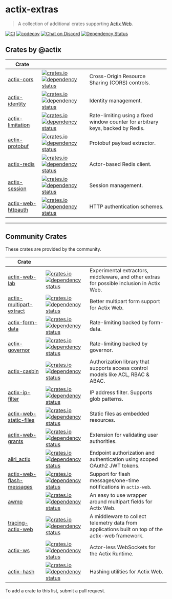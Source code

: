 # actix-extras

> A collection of additional crates supporting [Actix Web].

[![CI](https://github.com/actix/actix-extras/actions/workflows/ci.yml/badge.svg)](https://github.com/actix/actix-extras/actions/workflows/ci.yml)
[![codecov](https://codecov.io/gh/actix/actix-extras/branch/master/graph/badge.svg)](https://codecov.io/gh/actix/actix-extras)
[![Chat on Discord](https://img.shields.io/discord/771444961383153695?label=chat&logo=discord)](https://discord.gg/5Ux4QGChWc)
[![Dependency Status](https://deps.rs/repo/github/actix/actix-extras/status.svg)](https://deps.rs/repo/github/actix/actix-extras)

## Crates by @actix

| Crate                |                                                                                                                                                                                                                                                                |                                                                                 |
| -------------------- | -------------------------------------------------------------------------------------------------------------------------------------------------------------------------------------------------------------------------------------------------------------- | ------------------------------------------------------------------------------- |
| [actix-cors]         | [![crates.io](https://img.shields.io/crates/v/actix-cors?label=latest)](https://crates.io/crates/actix-cors) [![dependency status](https://deps.rs/crate/actix-cors/0.6.1/status.svg)](https://deps.rs/crate/actix-cors/0.6.1)                                 | Cross-Origin Resource Sharing (CORS) controls.                                  |
| [actix-identity]     | [![crates.io](https://img.shields.io/crates/v/actix-identity?label=latest)](https://crates.io/crates/actix-identity) [![dependency status](https://deps.rs/crate/actix-identity/0.4.0/status.svg)](https://deps.rs/crate/actix-identity/0.4.0)                 | Identity management.                                                            |
| [actix-limitation]   | [![crates.io](https://img.shields.io/crates/v/actix-limitation?label=latest)](https://crates.io/crates/actix-limitation) [![dependency status](https://deps.rs/crate/actix-limitation/0.3.0/status.svg)](https://deps.rs/crate/actix-limitation/0.3.0)         | Rate-limiting using a fixed window counter for arbitrary keys, backed by Redis. |
| [actix-protobuf]     | [![crates.io](https://img.shields.io/crates/v/actix-protobuf?label=latest)](https://crates.io/crates/actix-protobuf) [![dependency status](https://deps.rs/crate/actix-protobuf/0.8.0/status.svg)](https://deps.rs/crate/actix-protobuf/0.8.0)                 | Protobuf payload extractor.                                                     |
| [actix-redis]        | [![crates.io](https://img.shields.io/crates/v/actix-redis?label=latest)](https://crates.io/crates/actix-redis) [![dependency status](https://deps.rs/crate/actix-redis/0.12.0/status.svg)](https://deps.rs/crate/actix-redis/0.12.0)                           | Actor-based Redis client.                                                       |
| [actix-session]      | [![crates.io](https://img.shields.io/crates/v/actix-session?label=latest)](https://crates.io/crates/actix-session) [![dependency status](https://deps.rs/crate/actix-session/0.7.0/status.svg)](https://deps.rs/crate/actix-session/0.7.0)                     | Session management.                                                             |
| [actix-web-httpauth] | [![crates.io](https://img.shields.io/crates/v/actix-web-httpauth?label=latest)](https://crates.io/crates/actix-web-httpauth) [![dependency status](https://deps.rs/crate/actix-web-httpauth/0.8.0/status.svg)](https://deps.rs/crate/actix-web-httpauth/0.8.0) | HTTP authentication schemes.                                                    |

---

## Community Crates

These crates are provided by the community.

| Crate                      |                                                                                                                                                                                                                                                               |                                                                                                   |
| -------------------------- | ------------------------------------------------------------------------------------------------------------------------------------------------------------------------------------------------------------------------------------------------------------- | ------------------------------------------------------------------------------------------------- |
| [actix-web-lab]            | [![crates.io](https://img.shields.io/crates/v/actix-web-lab?label=latest)][actix-web-lab] [![dependency status](https://deps.rs/crate/actix-web-lab/0.16.4/status.svg)](https://deps.rs/crate/actix-web-lab/0.16.4)                                           | Experimental extractors, middleware, and other extras for possible inclusion in Actix Web.        |
| [actix-multipart-extract]  | [![crates.io](https://img.shields.io/crates/v/actix-multipart-extract?label=latest)][actix-multipart-extract] [![dependency status](https://deps.rs/crate/actix-multipart-extract/0.1.4/status.svg)](https://deps.rs/crate/actix-multipart-extract/0.1.4)     | Better multipart form support for Actix Web.                                                      |
| [actix-form-data]          | [![crates.io](https://img.shields.io/crates/v/actix-form-data?label=latest)][actix-form-data] [![dependency status](https://deps.rs/crate/actix-form-data/0.6.2/status.svg)](https://deps.rs/crate/actix-form-data/0.6.2)                                     | Rate-limiting backed by form-data.                                                                |
| [actix-governor]           | [![crates.io](https://img.shields.io/crates/v/actix-governor?label=latest)][actix-governor] [![dependency status](https://deps.rs/crate/actix-governor/0.3.0/status.svg)](https://deps.rs/crate/actix-governor/0.3.0)                                         | Rate-limiting backed by governor.                                                                 |
| [actix-casbin]             | [![crates.io](https://img.shields.io/crates/v/actix-casbin?label=latest)][actix-casbin] [![dependency status](https://deps.rs/crate/actix-casbin/0.4.2/status.svg)](https://deps.rs/crate/actix-casbin/0.4.2)                                                 | Authorization library that supports access control models like ACL, RBAC & ABAC.                  |
| [actix-ip-filter]          | [![crates.io](https://img.shields.io/crates/v/actix-ip-filter?label=latest)][actix-ip-filter] [![dependency status](https://deps.rs/crate/actix-ip-filter/0.3.1/status.svg)](https://deps.rs/crate/actix-ip-filter/0.3.1)                                     | IP address filter. Supports glob patterns.                                                        |
| [actix-web-static-files]   | [![crates.io](https://img.shields.io/crates/v/actix-web-static-files?label=latest)][actix-web-static-files] [![dependency status](https://deps.rs/crate/actix-web-static-files/4.0.0/status.svg)](https://deps.rs/crate/actix-web-static-files/4.0.0)         | Static files as embedded resources.                                                               |
| [actix-web-grants]         | [![crates.io](https://img.shields.io/crates/v/actix-web-grants?label=latest)][actix-web-grants] [![dependency status](https://deps.rs/crate/actix-web-grants/3.0.1/status.svg)](https://deps.rs/crate/actix-web-grants/3.0.1)                                 | Extension for validating user authorities.                                                        |
| [aliri_actix]              | [![crates.io](https://img.shields.io/crates/v/aliri_actix?label=latest)][aliri_actix] [![dependency status](https://deps.rs/crate/aliri_actix/0.7.0/status.svg)](https://deps.rs/crate/aliri_actix/0.7.0)                                                     | Endpoint authorization and authentication using scoped OAuth2 JWT tokens.                         |
| [actix-web-flash-messages] | [![crates.io](https://img.shields.io/crates/v/actix-web-flash-messages?label=latest)][actix-web-flash-messages] [![dependency status](https://deps.rs/crate/actix-web-flash-messages/0.4.1/status.svg)](https://deps.rs/crate/actix-web-flash-messages/0.4.1) | Support for flash messages/one-time notifications in `actix-web`.                                 |
| [awmp]                     | [![crates.io](https://img.shields.io/crates/v/awmp?label=latest)][awmp] [![dependency status](https://deps.rs/crate/awmp/0.8.1/status.svg)](https://deps.rs/crate/awmp/0.8.1)                                                                                 | An easy to use wrapper around multipart fields for Actix Web.                                     |
| [tracing-actix-web]        | [![crates.io](https://img.shields.io/crates/v/tracing-actix-web?label=latest)][tracing-actix-web] [![dependency status](https://deps.rs/crate/tracing-actix-web/0.6.0/status.svg)](https://deps.rs/crate/tracing-actix-web/0.6.0)                             | A middleware to collect telemetry data from applications built on top of the actix-web framework. |
| [actix-ws]                 | [![crates.io](https://img.shields.io/crates/v/actix-ws?label=latest)][actix-ws] [![dependency status](https://deps.rs/crate/actix-ws/0.2.5/status.svg)](https://deps.rs/crate/actix-ws/0.2.5)                                                                 | Actor-less WebSockets for the Actix Runtime.                                                      |
| [actix-hash]               | [![crates.io](https://img.shields.io/crates/v/actix-hash?label=latest)][actix-hash] [![dependency status](https://deps.rs/crate/actix-hash/0.4.0/status.svg)](https://deps.rs/crate/actix-hash/0.4.0)                                                         | Hashing utilities for Actix Web.                                                                  |

To add a crate to this list, submit a pull request.

<!-- REFERENCES -->

[actix]: https://github.com/actix/actix
[actix web]: https://github.com/actix/actix-web
[actix-extras]: https://github.com/actix/actix-extras
[actix-cors]: ./actix-cors
[actix-identity]: ./actix-identity
[actix-limitation]: ./actix-limitation
[actix-protobuf]: ./actix-protobuf
[actix-redis]: ./actix-redis
[actix-session]: ./actix-session
[actix-web-httpauth]: ./actix-web-httpauth
[actix-web-lab]: https://crates.io/crates/actix-web-lab
[actix-multipart-extract]: https://crates.io/crates/actix-multipart-extract
[actix-form-data]: https://crates.io/crates/actix-form-data
[actix-casbin]: https://crates.io/crates/actix-casbin
[actix-ip-filter]: https://crates.io/crates/actix-ip-filter
[actix-web-static-files]: https://crates.io/crates/actix-web-static-files
[actix-web-grants]: https://crates.io/crates/actix-web-grants
[actix-web-flash-messages]: https://crates.io/crates/actix-web-flash-messages
[actix-governor]: https://crates.io/crates/actix-governor
[aliri_actix]: https://crates.io/crates/aliri_actix
[awmp]: https://crates.io/crates/awmp
[tracing-actix-web]: https://crates.io/crates/tracing-actix-web
[actix-ws]: https://crates.io/crates/actix-ws
[actix-hash]: https://crates.io/crates/actix-hash
